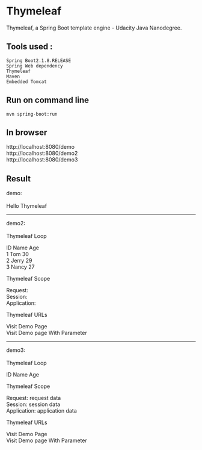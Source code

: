 # Thymeleaf
Thymeleaf, a Spring Boot template engine  - Udacity Java Nanodegree.

## Tools used :

    Spring Boot2.1.8.RELEASE
    Spring Web dependency
    Thymeleaf
    Maven
    Embedded Tomcat
    
 ## Run on command line  
 
    mvn spring-boot:run 
    
 ## In browser  
   
   http://localhost:8080/demo </br>
   http://localhost:8080/demo2 </br>
   http://localhost:8080/demo3
   
 ## Result 
 
demo: </br>
</br>
Hello Thymeleaf

---------------------------------   
demo2: </br>
</br>
Thymeleaf Loop

ID 	Name 	Age </br>
1 	Tom 	30 </br>
2 	Jerry 	29 </br>
3 	Nancy 	27 </br>

Thymeleaf Scope

Request: </br>
Session: </br>
Application: </br>

Thymeleaf URLs

Visit Demo Page </br>
Visit Demo page With Parameter

---------------------------------
demo3: </br>
</br>
Thymeleaf Loop

ID 	Name 	Age

Thymeleaf Scope

Request: request data </br>
Session: session data </br>
Application: application data</br>

Thymeleaf URLs

Visit Demo Page </br>
Visit Demo page With Parameter
